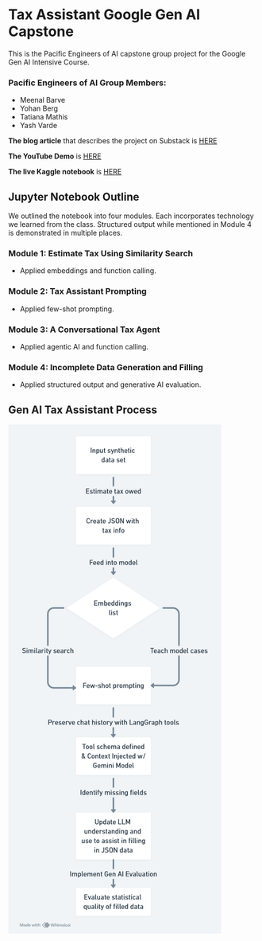 # Tax Assistant Google Gen AI Capstone
This is the Pacific Engineers of AI capstone group project for the Google Gen AI Intensive Course.

### Pacific Engineers of AI Group Members: 
- Meenal Barve
- Yohan Berg
- Tatiana Mathis
- Yash Varde

**The blog article** that describes the project on Substack is [HERE](https://tatianamathis.substack.com/p/building-a-generative-ai-tax-estimator)

**The YouTube Demo** is [HERE](https://youtu.be/kgPqMJEbNrQ)

**The live Kaggle notebook** is [HERE](https://www.kaggle.com/code/mindfultatiana/genaitaxassistant)

## Jupyter Notebook Outline
We outlined the notebook into four modules. Each incorporates technology we learned from the class. Structured output while mentioned in Module 4 is demonstrated in multiple places.

### Module 1: Estimate Tax Using Similarity Search
- Applied embeddings and function calling.

### Module 2: Tax Assistant Prompting
- Applied few-shot prompting.

### Module 3: A Conversational Tax Agent
- Applied agentic AI and function calling.

### Module 4: Incomplete Data Generation and Filling
- Applied structured output and generative AI evaluation.

## Gen AI Tax Assistant Process
![Gen AI Tax Assistant Flow Chart](<Gen AI Tax Assistant-1.png>)